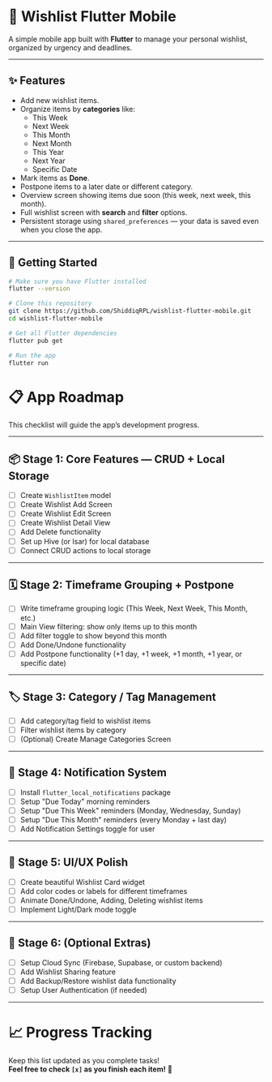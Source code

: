 # 📱 Wishlist Flutter Mobile

A simple mobile app built with **Flutter** to manage your personal wishlist, organized by urgency and deadlines.

---

## ✨ Features

- Add new wishlist items.
- Organize items by **categories** like:
  - This Week
  - Next Week
  - This Month
  - Next Month
  - This Year
  - Next Year
  - Specific Date
- Mark items as **Done**.
- Postpone items to a later date or different category.
- Overview screen showing items due soon (this week, next week, this month).
- Full wishlist screen with **search** and **filter** options.
- Persistent storage using `shared_preferences` — your data is saved even when you close the app.

---

## 🚀 Getting Started

```bash
# Make sure you have Flutter installed
flutter --version

# Clone this repository
git clone https://github.com/ShiddiqRPL/wishlist-flutter-mobile.git
cd wishlist-flutter-mobile

# Get all Flutter dependencies
flutter pub get

# Run the app
flutter run
```

# 📋 App Roadmap

This checklist will guide the app’s development progress.

---

## 📦 Stage 1: Core Features — CRUD + Local Storage
- [ ] Create `WishlistItem` model
- [ ] Create Wishlist Add Screen
- [ ] Create Wishlist Edit Screen
- [ ] Create Wishlist Detail View
- [ ] Add Delete functionality
- [ ] Set up Hive (or Isar) for local database
- [ ] Connect CRUD actions to local storage

---

## 🗓️ Stage 2: Timeframe Grouping + Postpone
- [ ] Write timeframe grouping logic (This Week, Next Week, This Month, etc.)
- [ ] Main View filtering: show only items up to this month
- [ ] Add filter toggle to show beyond this month
- [ ] Add Done/Undone functionality
- [ ] Add Postpone functionality (+1 day, +1 week, +1 month, +1 year, or specific date)

---

## 🏷️ Stage 3: Category / Tag Management
- [ ] Add category/tag field to wishlist items
- [ ] Filter wishlist items by category
- [ ] (Optional) Create Manage Categories Screen

---

## 🔔 Stage 4: Notification System
- [ ] Install `flutter_local_notifications` package
- [ ] Setup "Due Today" morning reminders
- [ ] Setup "Due This Week" reminders (Monday, Wednesday, Sunday)
- [ ] Setup "Due This Month" reminders (every Monday + last day)
- [ ] Add Notification Settings toggle for user

---

## 🎨 Stage 5: UI/UX Polish
- [ ] Create beautiful Wishlist Card widget
- [ ] Add color codes or labels for different timeframes
- [ ] Animate Done/Undone, Adding, Deleting wishlist items
- [ ] Implement Light/Dark mode toggle

---

## 🚀 Stage 6: (Optional Extras)
- [ ] Setup Cloud Sync (Firebase, Supabase, or custom backend)
- [ ] Add Wishlist Sharing feature
- [ ] Add Backup/Restore wishlist data functionality
- [ ] Setup User Authentication (if needed)

---

# 📈 Progress Tracking

Keep this list updated as you complete tasks!  
**Feel free to check `[x]` as you finish each item!** 🎉